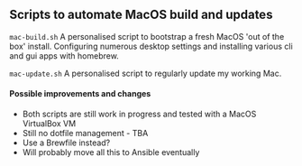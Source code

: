 ## Scripts to automate MacOS build and updates

`mac-build.sh` A personalised script to bootstrap a fresh MacOS 'out of the box' install. Configuring numerous desktop settings and installing various cli and gui apps with homebrew. 

`mac-update.sh` A personalised script to regularly update my working Mac.

#### Possible improvements and changes
- Both scripts are still work in progress and tested with a MacOS VirtualBox VM
- Still no dotfile management - TBA
- Use a Brewfile instead?
- Will probably move all this to Ansible eventually

